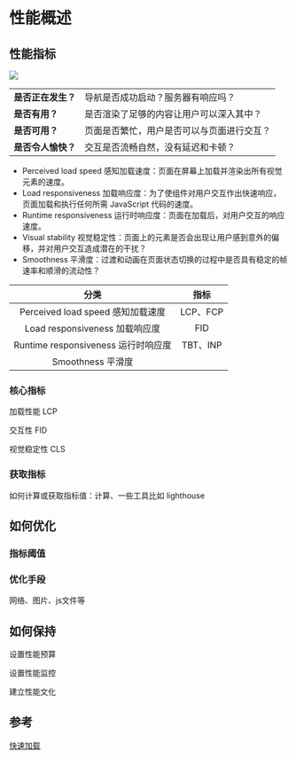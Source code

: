# 性能概述

## 性能指标

![](https://web-dev.imgix.net/image/admin/NGX9WC2BXTRY6FP5TTGl.png?auto=format&w=1600)



|                    |                                            |
| ------------------ | ------------------------------------------ |
| **是否正在发生？** | 导航是否成功启动？服务器有响应吗？         |
| **是否有用？**     | 是否渲染了足够的内容让用户可以深入其中？   |
| **是否可用？**     | 页面是否繁忙，用户是否可以与页面进行交互？ |
| **是否令人愉快？** | 交互是否流畅自然，没有延迟和卡顿？         |



- Perceived load speed 感知加载速度：页面在屏幕上加载并渲染出所有视觉元素的速度。
- Load responsiveness 加载响应度：为了使组件对用户交互作出快速响应，页面加载和执行任何所需 JavaScript 代码的速度。
- Runtime responsiveness 运行时响应度：页面在加载后，对用户交互的响应速度。
- Visual stability 视觉稳定性：页面上的元素是否会出现让用户感到意外的偏移，并对用户交互造成潜在的干扰？
- Smoothness 平滑度：过渡和动画在页面状态切换的过程中是否具有稳定的帧速率和顺滑的流动性？

|                分类                 |   指标   |
| :---------------------------------: | :------: |
|  Perceived load speed 感知加载速度  | LCP、FCP |
|   Load responsiveness 加载响应度    |   FID    |
| Runtime responsiveness 运行时响应度 | TBT、INP |
|          Smoothness 平滑度          |          |



### 核心指标

加载性能 LCP

交互性 FID

视觉稳定性 CLS

### 获取指标

如何计算或获取指标值：计算、一些工具比如 lighthouse

## 如何优化

### 指标阈值

### 优化手段

网络、图片、js文件等

## 如何保持

设置性能预算

设置性能监控

建立性能文化

## 参考

[快速加载](https://web.dev/fast)
